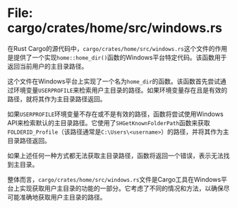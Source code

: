# File: cargo/crates/home/src/windows.rs

在Rust Cargo的源代码中，`cargo/crates/home/src/windows.rs`这个文件的作用是提供了一个实现`home::home_dir()`函数的Windows平台特定代码。该函数用于返回当前用户的主目录路径。

这个文件在Windows平台上实现了一个名为`home_dir`的函数。该函数首先尝试通过环境变量`USERPROFILE`来检索用户主目录的路径。如果环境变量存在且是有效的路径，就将其作为主目录路径返回。

如果`USERPROFILE`环境变量不存在或不是有效的路径，函数将尝试使用Windows API来检索默认的主目录路径。它使用了`SHGetKnownFolderPath`函数来获取`FOLDERID_Profile`（该路径通常是`C:\Users\<username>`）的路径，并将其作为主目录路径返回。

如果上述任何一种方式都无法获取主目录路径，函数将返回一个错误，表示无法找到主目录。

整体而言，`cargo/crates/home/src/windows.rs`文件是Cargo工具在Windows平台上实现获取用户主目录的功能的一部分。它考虑了不同的情况和方法，以确保尽可能准确地获取用户主目录的路径。

